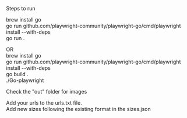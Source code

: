 Steps to run

brew install go  
go run github.com/playwright-community/playwright-go/cmd/playwright install --with-deps  
go run .  

OR  
brew install go  
go run github.com/playwright-community/playwright-go/cmd/playwright install --with-deps  
go build .  
./Go-playwright 

Check the "out" folder for images  

Add your urls to the urls.txt file.  
Add new sizes following the existing format in the sizes.json
